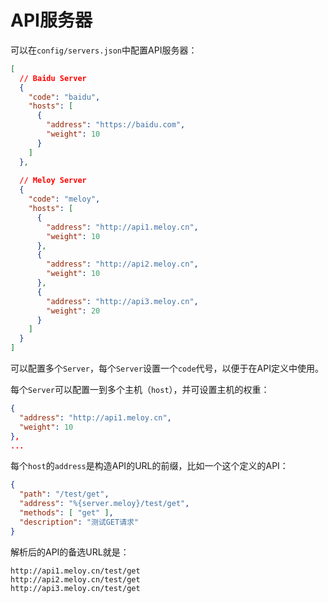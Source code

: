 # API服务器

可以在`config/servers.json`中配置API服务器：

```json
[
  // Baidu Server
  {
    "code": "baidu",
    "hosts": [
      {
        "address": "https://baidu.com",
        "weight": 10
      }
    ]
  },
  
  // Meloy Server
  {
    "code": "meloy",
    "hosts": [
      {
        "address": "http://api1.meloy.cn",
        "weight": 10
      },
      {
        "address": "http://api2.meloy.cn",
        "weight": 10
      },
      {
        "address": "http://api3.meloy.cn",
        "weight": 20
      }
    ]
  }
]
```

可以配置多个`Server`，每个`Server`设置一个`code`代号，以便于在API定义中使用。

每个`Server`可以配置一到多个主机（`host`），并可设置主机的权重：

```json
{
  "address": "http://api1.meloy.cn",
  "weight": 10
},
...
```

每个`host`的`address`是构造API的URL的前缀，比如一个这个定义的API：

```json
{
  "path": "/test/get",
  "address": "%{server.meloy}/test/get",
  "methods": [ "get" ],
  "description": "测试GET请求"
}
```

解析后的API的备选URL就是：

```
http://api1.meloy.cn/test/get
http://api2.meloy.cn/test/get
http://api3.meloy.cn/test/get
```



